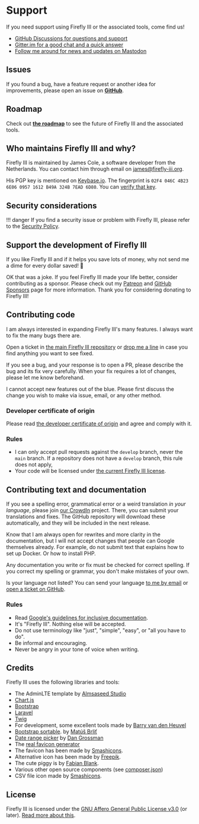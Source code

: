 # Support

If you need support using Firefly III or the associated tools, come find us!

- [GitHub Discussions for questions and support](https://github.com/firefly-iii/firefly-iii/discussions/)
- [Gitter.im for a good chat and a quick answer](https://gitter.im/firefly-iii/firefly-iii)
- [Follow me around for news and updates on Mastodon](https://fosstodon.org/@ff3)

## Issues

If you found a bug, have a feature request or another idea for improvements, please open an issue on **[GitHub](https://github.com/firefly-iii/firefly-iii/issues)**.

## Roadmap

Check out **[the roadmap](https://roadmap.firefly-iii.org/)** to see the future of Firefly III and the associated tools.

## Who maintains Firefly III and why?

Firefly III is maintained by James Cole, a software developer from the Netherlands. You can contact him through email on [james@firefly-iii.org](mailto:james@firefly-iii.org).

His PGP key is mentioned on [Keybase.io](https://keybase.io/jc5). The fingerprint is `02F4 046C 4B23 6E06 0957 1612 B49A 324B 7EAD 6D80`. You can [verify that key](https://gist.github.com/JC5/e5810692bea4513bd80381f57b2ed03a).

## Security considerations

!!! danger
If you find a security issue or problem with Firefly III, please refer to the [Security Policy](https://github.com/firefly-iii/firefly-iii/security/policy).

## Support the development of Firefly III

If you like Firefly III and if it helps you save lots of money, why not send me a dime for every dollar saved! 🥳

OK that was a joke. If you feel Firefly III made your life better, consider contributing as a sponsor. Please check out my [Patreon](https://www.patreon.com/jc5) and [GitHub Sponsors](https://github.com/sponsors/JC5) page for more information. Thank you for considering donating to Firefly III!

## Contributing code

I am always interested in expanding Firefly III's many features. I always want to fix the many bugs there are.

Open a ticket in [the main Firefly III repository](https://github.com/firefly-iii/firefly-iii/) or [drop me a line](mailto:james@firefly-iii.org) in case you find anything you want to see fixed.

If you see a bug, and your response is to open a PR, please describe the bug and its fix very carefully. When your fix requires a lot of changes, please let me know beforehand.

I cannot accept new features out of the blue. Please first discuss the change you wish to make via issue, email, or any other method.

### Developer certificate of origin

Please read [the developer certificate of origin](https://developercertificate.org/) and agree and comply with it.

### Rules

- I can only accept pull requests against the `develop` branch, never the `main` branch. If a repository does not have a `develop` branch, this rule does not apply,
- Your code will be licensed under [the current Firefly III license](https://github.com/firefly-iii/firefly-iii/blob/main/LICENSE).

## Contributing text and documentation

If you see a spelling error, grammatical error or a weird translation *in your language*, please join [our CrowdIn](https://crowdin.com/project/firefly-iii) project. There, you can submit your translations and fixes. The GitHub repository will download these automatically, and they will be included in the next release.

Know that I am always open for rewrites and more clarity in the documentation, but I will not accept changes that people can Google themselves already. For example, do not submit text that explains how to set up Docker. Or how to install PHP.

Any documentation you write or fix must be checked for correct spelling. If you correct my spelling or grammar, you don't make mistakes of your own.

Is your language not listed? You can send your language [to me by email](mailto:james@firefly-iii.org) or [open a ticket on GitHub](https://github.com/firefly-iii/firefly-iii/issues).

### Rules

- Read [Google's guidelines for inclusive documentation](https://developers.google.com/style/inclusive-documentation).
- It's "Firefly III". Nothing else will be accepted.
- Do not use terminology like "just", "simple", "easy", or "all you have to do".
- Be informal and encouraging.
- Never be angry in your tone of voice when writing.

## Credits

Firefly III uses the following libraries and tools:

* The AdminLTE template by [Almsaseed Studio](https://almsaeedstudio.com/)
* [Chart.js](http://www.chartjs.org/)
* [Bootstrap](http://getbootstrap.com/)
* [Laravel](http://laravel.com/)
* [Twig](http://twig.sensiolabs.org/)
* For development, some excellent tools made by [Barry van den Heuvel](https://github.com/barryvdh)
* [Bootstrap sortable](https://github.com/drvic10k/bootstrap-sortable). by [Matúš Brliť](https://github.com/drvic10k)
* [Date range picker](https://github.com/dangrossman/bootstrap-daterangepicker/) by [Dan Grossman](https://github.com/dangrossman)
* The [real favicon generator](http://realfavicongenerator.net/)
* The favicon has been made by [Smashicons](https://www.flaticon.com/authors/smashicons).
* Alternative icon has been made by [Freepik](http://www.freepik.com).
* The cute piggy is by [Fabian Blank](https://unsplash.com/collections/388522/money-revenue).
* Various other open source components (see [composer.json](https://github.com/firefly-iii/firefly-iii/blob/main/composer.json))
* CSV file icon made by [Smashicons](https://www.flaticon.com/authors/smashicons).

## License

Firefly III is licensed under the [GNU Affero General Public License v3.0](https://github.com/firefly-iii/firefly-iii/blob/main/LICENSE) (or later). [Read more about this](more-information/license.md).
